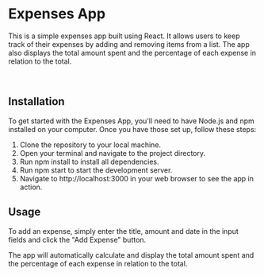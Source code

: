 <h1>Expenses App</h1>
<p>This is a simple expenses app built using React. It allows users to keep track of their expenses by adding and removing items from a list. The app also displays the total amount spent and the percentage of each expense in relation to the total. </P>
<br>

<h2>Installation</h2>
<p>To get started with the Expenses App, you'll need to have Node.js and npm installed on your computer. Once you have those set up, follow these steps:</p>
  <ol>
    <li>Clone the repository to your local machine.</li>
    <li>Open your terminal and navigate to the project directory.</li>
    <li>Run npm install to install all dependencies.</li>
    <li>Run npm start to start the development server.</li>
    <li>Navigate to http://localhost:3000 in your web browser to see the app in action.</li>
  </ol>
<h2>Usage</h2>
<p>To add an expense, simply enter the title, amount and date in the input fields and click the "Add Expense" button.

The app will automatically calculate and display the total amount spent and the percentage of each expense in relation to the total.</p>
